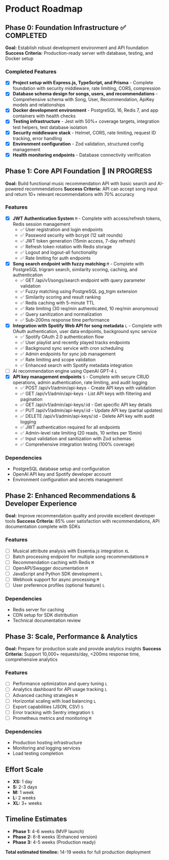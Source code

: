 # Product Roadmap

## Phase 0: Foundation Infrastructure ✅ COMPLETED

**Goal:** Establish robust development environment and API foundation
**Success Criteria:** Production-ready server with database, testing, and Docker setup

### Completed Features

- [x] **Project setup with Express.js, TypeScript, and Prisma** - Complete foundation with security middleware, rate limiting, CORS, compression
- [x] **Database schema design for songs, users, and recommendations** - Comprehensive schema with Song, User, Recommendation, ApiKey models and relationships  
- [x] **Docker development environment** - PostgreSQL 16, Redis 7, and app containers with health checks
- [x] **Testing infrastructure** - Jest with 50%+ coverage targets, integration test helpers, test database isolation
- [x] **Security middleware stack** - Helmet, CORS, rate limiting, request ID tracking, error handling
- [x] **Environment configuration** - Zod validation, structured config management
- [x] **Health monitoring endpoints** - Database connectivity verification

## Phase 1: Core API Foundation 🔄 IN PROGRESS

**Goal:** Build functional music recommendation API with basic search and AI-powered recommendations
**Success Criteria:** API can accept song input and return 10+ relevant recommendations with 70% accuracy

### Features

- [x] **JWT Authentication System** `M` - Complete with access/refresh tokens, Redis session management
  - ✅ User registration and login endpoints
  - ✅ Password security with bcrypt (12 salt rounds)
  - ✅ JWT token generation (15min access, 7-day refresh)
  - ✅ Refresh token rotation with Redis storage
  - ✅ Logout and logout-all functionality
  - ✅ Rate limiting for auth endpoints
- [x] **Song search endpoint with fuzzy matching** `M` - Complete with PostgreSQL trigram search, similarity scoring, caching, and authentication
  - ✅ GET /api/v1/songs/search endpoint with query parameter validation
  - ✅ Fuzzy matching using PostgreSQL pg_trgm extension
  - ✅ Similarity scoring and result ranking
  - ✅ Redis caching with 5-minute TTL
  - ✅ Rate limiting (30 req/min authenticated, 10 req/min anonymous)
  - ✅ Query sanitization and normalization
  - ✅ Sub-200ms response time performance
- [x] **Integration with Spotify Web API for song metadata** `L` - Complete with OAuth authentication, user data endpoints, background sync service
  - ✅ Spotify OAuth 2.0 authentication flow
  - ✅ User playlist and recently played tracks endpoints
  - ✅ Background sync service with cron scheduling
  - ✅ Admin endpoints for sync job management
  - ✅ Rate limiting and scope validation
  - ✅ Enhanced search with Spotify metadata integration
- [ ] AI recommendation engine using OpenAI GPT-4 `L`
- [x] **API key management endpoints** `S` - Complete with secure CRUD operations, admin authentication, rate limiting, and audit logging
  - ✅ POST /api/v1/admin/api-keys - Create API keys with validation
  - ✅ GET /api/v1/admin/api-keys - List API keys with filtering and pagination
  - ✅ GET /api/v1/admin/api-keys/:id - Get specific API key details
  - ✅ PUT /api/v1/admin/api-keys/:id - Update API key (partial updates)
  - ✅ DELETE /api/v1/admin/api-keys/:id - Delete API key with audit logging
  - ✅ JWT authentication required for all endpoints
  - ✅ Admin-level rate limiting (20 reads, 10 writes per 15min)
  - ✅ Input validation and sanitization with Zod schemas
  - ✅ Comprehensive integration testing (100% coverage)

### Dependencies

- PostgreSQL database setup and configuration
- OpenAI API key and Spotify developer account
- Environment configuration and secrets management

## Phase 2: Enhanced Recommendations & Developer Experience

**Goal:** Improve recommendation quality and provide excellent developer tools
**Success Criteria:** 85% user satisfaction with recommendations, API documentation complete with SDKs

### Features

- [ ] Musical attribute analysis with Essentia.js integration `XL`
- [ ] Batch processing endpoint for multiple song recommendations `M`
- [ ] Recommendation caching with Redis `M`
- [ ] OpenAPI/Swagger documentation `M`
- [ ] JavaScript and Python SDK development `L`
- [ ] Webhook support for async processing `M`
- [ ] User preference profiles (optional feature) `L`

### Dependencies

- Redis server for caching
- CDN setup for SDK distribution
- Technical documentation review

## Phase 3: Scale, Performance & Analytics

**Goal:** Prepare for production scale and provide analytics insights
**Success Criteria:** Support 10,000+ requests/day, <200ms response time, comprehensive analytics

### Features

- [ ] Performance optimization and query tuning `L`
- [ ] Analytics dashboard for API usage tracking `L`
- [ ] Advanced caching strategies `M`
- [ ] Horizontal scaling with load balancing `L`
- [ ] Export capabilities (JSON, CSV) `S`
- [ ] Error tracking with Sentry integration `S`
- [ ] Prometheus metrics and monitoring `M`

### Dependencies

- Production hosting infrastructure
- Monitoring and logging services
- Load testing completion

## Effort Scale

- **XS:** 1 day
- **S:** 2-3 days
- **M:** 1 week
- **L:** 2 weeks
- **XL:** 3+ weeks

## Timeline Estimates

- **Phase 1:** 4-6 weeks (MVP launch)
- **Phase 2:** 6-8 weeks (Enhanced version)
- **Phase 3:** 4-5 weeks (Production ready)

**Total estimated timeline:** 14-19 weeks for full production deployment